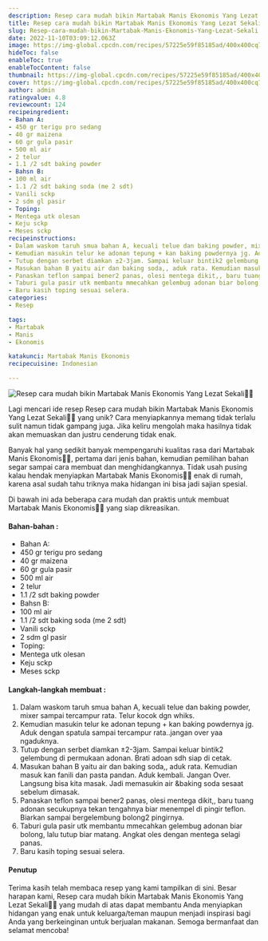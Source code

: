 ```yaml
---
description: Resep cara mudah bikin Martabak Manis Ekonomis Yang Lezat Sekali"
title: Resep cara mudah bikin Martabak Manis Ekonomis Yang Lezat Sekali
slug: Resep-cara-mudah-bikin-Martabak-Manis-Ekonomis-Yang-Lezat-Sekali
date: 2022-11-10T03:09:12.063Z
image: https://img-global.cpcdn.com/recipes/57225e59f85185ad/400x400cq70/photo.jpg
hideToc: false
enableToc: true
enableTocContent: false
thumbnail: https://img-global.cpcdn.com/recipes/57225e59f85185ad/400x400cq70/photo.jpg
cover: https://img-global.cpcdn.com/recipes/57225e59f85185ad/400x400cq70/photo.jpg
author: admin
ratingvalue: 4.8
reviewcount: 124
recipeingredient:
- Bahan A:
- 450 gr terigu pro sedang
- 40 gr maizena
- 60 gr gula pasir
- 500 ml air
- 2 telur
- 1.1 /2 sdt baking powder
- Bahsn B:
- 100 ml air
- 1.1 /2 sdt baking soda (me 2 sdt)
- Vanili sckp
- 2 sdm gl pasir
- Toping:
- Mentega utk olesan
- Keju sckp
- Meses sckp
recipeinstructions:
- Dalam waskom taruh smua bahan A, kecuali telue dan baking powder, mixer sampai tercampur rata. Telur kocok dgn whiks.
- Kemudian masukin telur ke adonan tepung + kan baking powdernya jg. Aduk dengan spatula sampai tercampur rata..jangan over yaa ngaduknya.
- Tutup dengan serbet diamkan ±2-3jam. Sampai keluar bintik2 gelembung di permukaan adonan. Brati adoan sdh siap di cetak.
- Masukan bahan B yaitu air dan baking soda,, aduk rata. Kemudian masuk kan fanili dan pasta pandan. Aduk kembali. Jangan Over. Langsung bisa kita masak. Jadi memasukin air &baking soda sesaat sebelum dimasak.
- Panaskan teflon sampai bener2 panas, olesi mentega dikit,, baru tuang adonan secukupnya tekan tengahnya biar menempel di pingir teflon. Biarkan sampai bergelembung bolong2 pingirnya.
- Taburi gula pasir utk membantu mmecahkan gelembug adonan biar bolong, lalu tutup biar matang. Angkat oles dengan mentega selagi panas.
- Baru kasih toping sesuai selera.
categories:
- Resep

tags:
- Martabak
- Manis
- Ekonomis

katakunci: Martabak Manis Ekonomis
recipecuisine: Indonesian

---
```


![Resep cara mudah bikin Martabak Manis Ekonomis Yang Lezat Sekali👩‍🍳](https://img-global.cpcdn.com/recipes/57225e59f85185ad/400x400cq70/photo.jpg)

Lagi mencari ide resep Resep cara mudah bikin Martabak Manis Ekonomis Yang Lezat Sekali👩‍🍳 yang unik? Cara menyiapkannya memang tidak terlalu sulit namun tidak gampang juga. Jika keliru mengolah maka hasilnya tidak akan memuaskan dan justru cenderung tidak enak.

Banyak hal yang sedikit banyak mempengaruhi kualitas rasa dari Martabak Manis Ekonomis👩‍🍳, pertama dari jenis bahan, kemudian pemilihan bahan segar sampai cara membuat dan menghidangkannya. Tidak usah pusing kalau hendak menyiapkan Martabak Manis Ekonomis👩‍🍳 enak di rumah, karena asal sudah tahu triknya maka hidangan ini bisa jadi sajian spesial.

Di bawah ini ada beberapa cara mudah dan praktis untuk membuat Martabak Manis Ekonomis👩‍🍳 yang siap dikreasikan.

<!--inarticleads1-->

#### Bahan-bahan :

- Bahan A:
- 450 gr terigu pro sedang
- 40 gr maizena
- 60 gr gula pasir
- 500 ml air
- 2 telur
- 1.1 /2 sdt baking powder
- Bahsn B:
- 100 ml air
- 1.1 /2 sdt baking soda (me 2 sdt)
- Vanili sckp
- 2 sdm gl pasir
- Toping:
- Mentega utk olesan
- Keju sckp
- Meses sckp

<!--inarticleads2-->

#### Langkah-langkah membuat :

1. Dalam waskom taruh smua bahan A, kecuali telue dan baking powder, mixer sampai tercampur rata. Telur kocok dgn whiks.
1. Kemudian masukin telur ke adonan tepung + kan baking powdernya jg. Aduk dengan spatula sampai tercampur rata..jangan over yaa ngaduknya.
1. Tutup dengan serbet diamkan ±2-3jam. Sampai keluar bintik2 gelembung di permukaan adonan. Brati adoan sdh siap di cetak.
1. Masukan bahan B yaitu air dan baking soda,, aduk rata. Kemudian masuk kan fanili dan pasta pandan. Aduk kembali. Jangan Over. Langsung bisa kita masak. Jadi memasukin air &baking soda sesaat sebelum dimasak.
1. Panaskan teflon sampai bener2 panas, olesi mentega dikit,, baru tuang adonan secukupnya tekan tengahnya biar menempel di pingir teflon. Biarkan sampai bergelembung bolong2 pingirnya.
1. Taburi gula pasir utk membantu mmecahkan gelembug adonan biar bolong, lalu tutup biar matang. Angkat oles dengan mentega selagi panas.
1. Baru kasih toping sesuai selera.

#### Penutup

Terima kasih telah membaca resep yang kami tampilkan di sini. Besar harapan kami, Resep cara mudah bikin Martabak Manis Ekonomis Yang Lezat Sekali👩‍🍳 yang mudah di atas dapat membantu Anda menyiapkan hidangan yang enak untuk keluarga/teman maupun menjadi inspirasi bagi Anda yang berkeinginan untuk berjualan makanan. Semoga bermanfaat dan selamat mencoba!